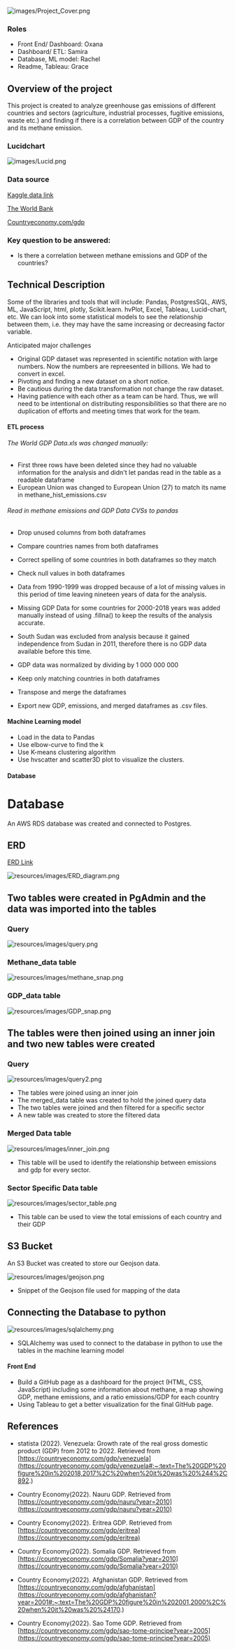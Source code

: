 ![images/Project_Cover.png](images/Project_Cover.png)



### Roles
* Front End/ Dashboard: Oxana
* Dashboard/ ETL: Samira
* Database, ML model: Rachel
* Readme, Tableau: Grace

## Overview of the project

This project is created to analyze greenhouse gas emissions of different countries and sectors (agriculture, industrial processes, fugitive emissions, waste etc.) and finding if there is a correlation between GDP of the country and its methane emission.

### Lucidchart

![images/Lucid.png](images/Lucid.png)

### Data source

[Kaggle data link](https://www.kaggle.com/datasets/kkhandekar/methane-emissions-across-the-world-19902018)

[The World Bank](https://data.worldbank.org/indicator/NY.GDP.MKTP.CD)

[Countryeconomy.com/gdp]( https://countryeconomy.com/gdp)



### Key question to be answered:

- Is there a correlation between methane emissions and GDP of the countries?



## Technical Description

Some of the libraries and tools that will include: Pandas, PostgresSQL, AWS, ML, JavaScript, html, plotly, Scikit.learn. hvPlot, Excel, Tableau, Lucid-chart, etc. We can look into some statistical models to see the relationship between them, i.e. they may have the same increasing or decreasing factor variable.

Anticipated major challenges 

* Original GDP dataset was represented in scientific notation with large numbers. Now the numbers are repreesented in billions. We had to convert in excel. 
* Pivoting and finding a new dataset on a short notice.
* Be cautious during the data transformation not change the raw dataset.
* Having patience with each other as a team can be hard. Thus, we will need to be intentional on distributing responsibilities so that there are no duplication of efforts and meeting times that work for the team. 

#### ETL process

###### The World GDP Data.xls was changed manually:

- First three rows have been deleted since they had no valuable information for the analysis and didn't let pandas read in the table as a readable dataframe
- European Union was changed to European Union (27) to match its name in methane_hist_emissions.csv

###### Read in methane emissions and GDP Data CVSs to pandas

- Drop unused columns from both dataframes
- Compare countries names from both dataframes
- Correct spelling of some countries in both dataframes so they match
- Check null values in both dataframes

- Data from 1990-1999 was dropped because of a lot of missing values in this period of time leaving nineteen years of data for the analysis.
- Missing GDP Data for some countries for 2000-2018  years was added manually instead of using .fillna() to keep the results of the analysis accurate.
- South Sudan was excluded from analysis because it gained independence from Sudan in 2011, therefore there is no GDP data available before this time.
- GDP data was normalized by dividing by 1 000 000 000
- Keep only matching countries in both dataframes
- Transpose and merge the dataframes
- Export new GDP, emissions, and merged dataframes as .csv files.



#### Machine Learning model

- Load in the data to Pandas
- Use elbow-curve to find the k
- Use K-means clustering algorithm
- Use hvscatter and scatter3D plot to visualize the clusters.



#### Database

# Database

An AWS RDS database was created and connected to Postgres.

## ERD 
[ERD Link](https://app.quickdatabasediagrams.com/#/d/H3orn0)

![resources/images/ERD_diagram.png](resources/images/ERD_diagram.png)

## Two tables were created in PgAdmin and the data was imported into the tables

### Query

![resources/images/query.png](resources/images/query.png)

### Methane_data table

![resources/images/methane_snap.png](resources/images/methane_snap.png)

### GDP_data table

![resources/images/GDP_snap.png](resources/images/GDP_snap.png)

## The tables were then joined using an inner join and two new tables were created

### Query

![resources/images/query2.png](resources/images/query2.png)

- The tables were joined using an inner join
- The merged_data table was created to hold the joined query data
- The two tables were joined and then filtered for a specific sector
- A new table was created to store the filtered data

### Merged Data table

![resources/images/inner_join.png](resources/images/inner_join.png)

- This table will be used to identify the relationship between emissions and gdp for every sector.

### Sector Specific Data table

![resources/images/sector_table.png](resources/images/sector_table.png)

- This table can be used to view the total emissions of each country and their GDP

## S3 Bucket

An S3 Bucket was created to store our Geojson data.

![resources/images/geojson.png](resources/images/geojson.png)

- Snippet of the Geojson file used for mapping of the data

## Connecting the Database to python

![resources/images/sqlalchemy.png](resources/images/sqlalchemy.png)

- SQLAlchemy was used to connect to the database in python to use the tables in the machine learning model



#### Front End

- Build a GitHub page as a dashboard for the project (HTML, CSS, JavaScript) including some information about methane, a map showing GDP, methane emissions, and a ratio emissions/GDP for each country
- Using Tableau to get a better visualization for the final GitHub page.



## References

- statista (2022). Venezuela: Growth rate of the real gross domestic product (GDP) from 2012 to 2022. Retrieved from [https://countryeconomy.com/gdp/venezuela](https://countryeconomy.com/gdp/venezuela#:~:text=The%20GDP%20figure%20in%202018,2017%2C%20when%20it%20was%20%244%2C892.)

- Country Economy(2022). Nauru GDP.  Retrieved from [https://countryeconomy.com/gdp/nauru?year=2010](https://countryeconomy.com/gdp/nauru?year=2010) 

- Country Economy(2022). Eritrea GDP.  Retrieved from [https://countryeconomy.com/gdp/eritrea](https://countryeconomy.com/gdp/eritrea)
- Country Economy(2022). Somalia GDP.  Retrieved from [https://countryeconomy.com/gdp/Somalia?year=2010](https://countryeconomy.com/gdp/Somalia?year=2010)
- Country Economy(2022). Afghanistan GDP.  Retrieved from [https://countryeconomy.com/gdp/afghanistan](https://countryeconomy.com/gdp/afghanistan?year=2001#:~:text=The%20GDP%20figure%20in%202001,2000%2C%20when%20it%20was%20%24170.)
- Country Economy(2022). Sao Tome GDP.  Retrieved from [https://countryeconomy.com/gdp/sao-tome-principe?year=2005](https://countryeconomy.com/gdp/sao-tome-principe?year=2005)

